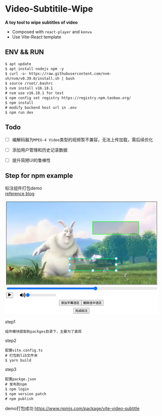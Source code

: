 # Video-Subtitile-Wipe
**A toy tool to wipe subtitles of video**
- Composed with `react-player` and `konva`   
- Use Vite-React template  

## ENV && RUN

```
$ apt update
$ apt install nodejs npm -y
$ curl -o- https://raw.githubusercontent.com/nvm-sh/nvm/v0.39.0/install.sh | bash
$ source /root/.bashrc
$ nvm install v16.18.1 
# nvm use v16.18.1 for test
$ npm config set registry https://registry.npm.taobao.org/
$ npm install
# modify backend host url in .env
$ npm run dev
```

## Todo
- [ ] 编解码器为`MPEG-4 Video`类型的视频暂不兼容，无法上传加载，需后续优化  
- [ ] 添加用户管理和历史记录数据  
- [ ] 提升简陋UI的鲁棒性



## Step for npm example
标注组件打包demo  
[reference blog](https://www.cnblogs.com/wisewrong/p/16550439.html)      
  
<img src="public/show.png" alt="操作截图" width="640">    

step1  
```
组件模块提取到packges目录下，主要为了直观
```
step2  
```
配置vite.config.ts
# 打包到lib文件夹
$ yarn build 
```
step3  
```
配置packge.json
# 发布到npm
$ npm login 
$ npm version patch
# npm publish 
```
demo打包成功 https://www.npmjs.com/package/vite-video-subtitle
